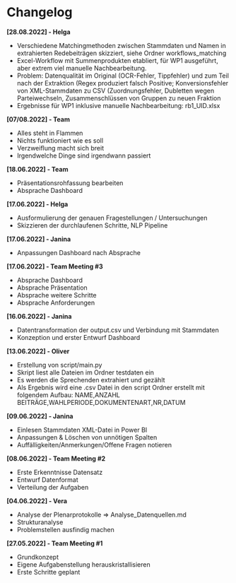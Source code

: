 # Changelog
**[28.08.2022] - Helga**
* Verschiedene Matchingmethoden zwischen Stammdaten und Namen in extrahierten Redebeiträgen skizziert, siehe Ordner workflows_matching
* Excel-Workflow mit Summenprodukten etabliert, für WP1 ausgeführt, aber extrem viel manuelle Nachbearbeitung.
* Problem: Datenqualität im Original (OCR-Fehler, Tippfehler) und zum Teil nach der Extraktion (Regex produziert falsch Positive; Konversionsfehler von XML-Stammdaten zu CSV (Zuordnungsfehler, Dubletten wegen Parteiwechseln, Zusammenschlüssen von Gruppen zu neuen Fraktion
* Ergebnisse für WP1 inklusive manuelle Nachbearbeitung: rb1_UID.xlsx

**[07/08.2022] - Team**
* Alles steht in Flammen
* Nichts funktioniert wie es soll
* Verzweiflung macht sich breit
* Irgendwelche Dinge sind irgendwann passiert 

**[18.06.2022] - Team**
* Präsentationsrohfassung bearbeiten
* Absprache Dashboard

**[17.06.2022] - Helga**
* Ausformulierung der genauen Fragestellungen / Untersuchungen 
* Skizzieren der durchlaufenen Schritte, NLP Pipeline

**[17.06.2022] - Janina**
* Anpassungen Dashboard nach Absprache

**[17.06.2022] - Team Meeting #3**
* Absprache Dashboard
* Absprache Präsentation
* Absprache weitere Schritte
* Absprache Anforderungen

**[16.06.2022] - Janina**
* Datentransformation der output.csv und Verbindung mit Stammdaten
* Konzeption und erster Entwurf Dashboard

**[13.06.2022] - Oliver**
* Erstellung von script/main.py
* Skript liest alle Dateien im Ordner testdaten ein
* Es werden die Sprechenden extrahiert und gezählt
* Als Ergebnis wird eine .csv Datei in den script Ordner erstellt mit folgendem Aufbau: NAME,ANZAHL BEITRÄGE,WAHLPERIODE,DOKUMENTENART,NR,DATUM

**[09.06.2022] - Janina**
* Einlesen Stammdaten XML-Datei in Power BI
* Anpassungen & Löschen von unnötigen Spalten
* Auffälligkeiten/Anmerkungen/Offene Fragen notieren

**[08.06.2022] - Team Meeting #2**
* Erste Erkenntnisse Datensatz
* Entwurf Datenformat
* Verteilung der Aufgaben

**[04.06.2022] - Vera**
* Analyse der Plenarprotokolle => Analyse_Datenquellen.md
* Strukturanalyse
* Problemstellen ausfindig machen

**[27.05.2022] - Team Meeting #1**
* Grundkonzept
* Eigene Aufgabenstellung herauskristallisieren
* Erste Schritte geplant
